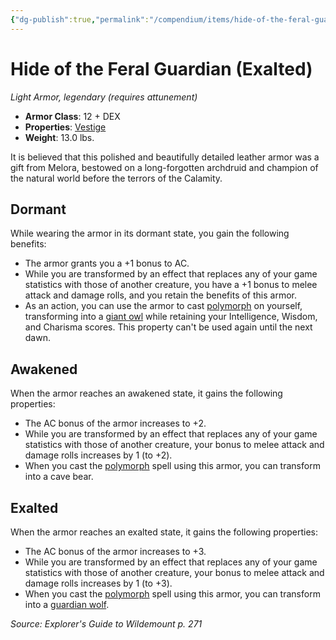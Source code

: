 ```yaml
---
{"dg-publish":true,"permalink":"/compendium/items/hide-of-the-feral-guardian-exalted-egw/","tags":["compendium/src/5e/egw","item/armor/light","item/attunement/required","item/property/vestige","item/rarity/legendary"]}
---
```


# Hide of the Feral Guardian (Exalted)
*Light Armor, legendary (requires attunement)*  

- **Armor Class**: 12 + DEX
- **Properties**: [Vestige](rules/item-properties.md#Vestige)
- **Weight**: 13.0 lbs.

It is believed that this polished and beautifully detailed leather armor was a gift from Melora, bestowed on a long-forgotten archdruid and champion of the natural world before the terrors of the Calamity.

## Dormant

While wearing the armor in its dormant state, you gain the following benefits:

- The armor grants you a +1 bonus to AC.  
- While you are transformed by an effect that replaces any of your game statistics with those of another creature, you have a +1 bonus to melee attack and damage rolls, and you retain the benefits of this armor.  
- As an action, you can use the armor to cast [polymorph](compendium/spells/polymorph.md) on yourself, transforming into a [giant owl](compendium/bestiary/beast/giant-owl.md) while retaining your Intelligence, Wisdom, and Charisma scores. This property can't be used again until the next dawn.  

## Awakened

When the armor reaches an awakened state, it gains the following properties:

- The AC bonus of the armor increases to +2.  
- While you are transformed by an effect that replaces any of your game statistics with those of another creature, your bonus to melee attack and damage rolls increases by 1 (to +2).  
- When you cast the [polymorph](compendium/spells/polymorph.md) spell using this armor, you can transform into a cave bear.  

## Exalted

When the armor reaches an exalted state, it gains the following properties:

- The AC bonus of the armor increases to +3.  
- While you are transformed by an effect that replaces any of your game statistics with those of another creature, your bonus to melee attack and damage rolls increases by 1 (to +3).  
- When you cast the [polymorph](compendium/spells/polymorph.md) spell using this armor, you can transform into a [guardian wolf](compendium/bestiary/monstrosity/guardian-wolf-egw.md).  

*Source: Explorer's Guide to Wildemount p. 271*